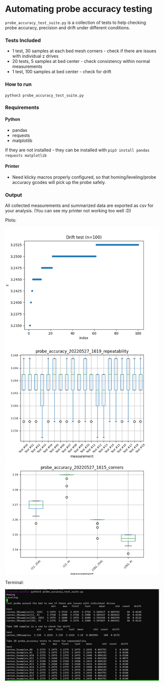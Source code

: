 # Automating probe accuracy testing

`probe_accuracy_test_suite.py` is a collection of tests to help checking probe accuracy, precision and drift under different conditions.

### Tests Included

* 1 test, 30 samples at each bed mesh corners - check if there are issues with individual z drives
* 20 tests, 5 samples at bed center - check consistency within normal measurements
* 1 test, 100 samples at bed center - check for drift

### How to run
`python3 probe_accuracy_test_suite.py`

### Requirements

#### Python
* pandas
* requests
* matplotlib

If they are not installed - they can be installed with `pip3 install pandas requests matplotlib`

#### Printer

* Need klicky macros properly configured, so that homing/leveling/probe accuracy gcodes
will pick up the probe safely.

### Output

All collected measurements and summarized data are exported as csv for your analysis.
(You can see my printer not working too well :D)

Plots:

![](drift.png)
![](repeat.png)
![](corner.png)

Terminal:

![](terminal.png)

